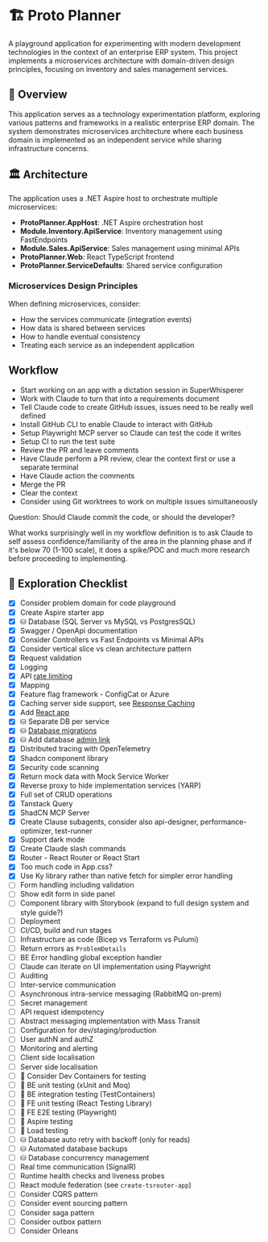 # 🏗️ Proto Planner

A playground application for experimenting with modern development technologies in the context of an enterprise ERP system. This project implements a microservices architecture with domain-driven design principles, focusing on inventory and sales management services.

## 🎯 Overview

This application serves as a technology experimentation platform, exploring various patterns and frameworks in a realistic enterprise ERP domain. The system demonstrates microservices architecture where each business domain is implemented as an independent service while sharing infrastructure concerns.

## 🏛️ Architecture

The application uses a .NET Aspire host to orchestrate multiple microservices:

- **ProtoPlanner.AppHost**: .NET Aspire orchestration host
- **Module.Inventory.ApiService**: Inventory management using FastEndpoints 
- **Module.Sales.ApiService**: Sales management using minimal APIs
- **ProtoPlanner.Web**: React TypeScript frontend
- **ProtoPlanner.ServiceDefaults**: Shared service configuration

### Microservices Design Principles

When defining microservices, consider:
- How the services communicate (integration events)
- How data is shared between services
- How to handle eventual consistency
- Treating each service as an independent application

## Workflow
- Start working on an app with a dictation session in SuperWhisperer
- Work with Claude to turn that into a requirements document
- Tell Claude code to create GitHub issues, issues need to be really well defined
- Install GitHub CLI to enable Claude to interact with GitHub
- Setup Playwright MCP server so Claude can test the code it writes
- Setup CI to run the test suite
- Review the PR and leave comments
- Have Claude perform a PR review, clear the context first or use a separate terminal
- Have Claude action the comments
- Merge the PR
- Clear the context
- Consider using Git worktrees to work on multiple issues simultaneously

Question: Should Claude commit the code, or should the developer?



What works surprisingly well in my workflow definition is to ask Claude to self assess confidence/familiarity of the area in the planning phase and if it's below 70 (1-100 scale), it does a spike/POC and much more research before proceeding to implementing. 

## 🚀 Exploration Checklist

- [x] Consider problem domain for code playground
- [x] Create Aspire starter app
- [x] ⛁ Database (SQL Server vs MySQL vs PostgresSQL)
- [x] Swagger / OpenApi documentation
- [x] Consider Controllers vs Fast Endpoints vs Minimal APIs
- [x] Consider vertical slice vs clean architecture pattern
- [x] Request validation
- [x] Logging
- [x] API [rate limiting](https://fast-endpoints.com/docs/rate-limiting#endpoint-rate-limiting)
- [x] Mapping
- [x] Feature flag framework - ConfigCat or Azure
- [x] Caching server side support, see [Response Caching](https://fast-endpoints.com/docs/response-caching)
- [x] Add [React app](https://learn.microsoft.com/en-us/dotnet/aspire/get-started/build-aspire-apps-with-nodejs#explore-the-react-client)
- [x] ⛁ Separate DB per service
- [x] ⛁ [Database migrations](https://github.com/dotnet/aspire-samples/tree/main/samples/DatabaseMigrations)
- [x] ⛁ Add database [admin link](https://learn.microsoft.com/en-us/dotnet/aspire/database/postgresql-integration?tabs=dotnet-cli#add-postgresql-pgadmin-resource)
- [x] Distributed tracing with OpenTelemetry
- [x] Shadcn component library
- [x] Security code scanning
- [x] Return mock data with Mock Service Worker
- [x] Reverse proxy to hide implementation services (YARP)
- [x] Full set of CRUD operations
- [x] Tanstack Query
- [x] ShadCN MCP Server
- [x] Create Clause subagents, consider also api-designer, performance-optimizer, test-runner
- [x] Support dark mode
- [x] Create Claude slash commands
- [x] Router - React Router or React Start
- [x] Too much code in App.css?
- [x] Use Ky library rather than native fetch for simpler error handling
- [ ] Form handling including validation
- [ ] Show edit form in side panel
- [ ] Component library with Storybook (expand to full design system and style guide?)
- [ ] Deployment
- [ ] CI/CD, build and run stages
- [ ] Infrastructure as code (Bicep vs Terraform vs Pulumi)
- [ ] Return errors as `ProblemDetails`
- [ ] BE Error handling global exception handler
- [ ] Claude can iterate on UI implementation using Playwright
- [ ] Auditing
- [ ] Inter-service communication
- [ ] Asynchronous intra-service messaging (RabbitMQ on-prem)
- [ ] Secret management
- [ ] API request idempotency
- [ ] Abstract messaging implementation with Mass Transit
- [ ] Configuration for dev/staging/production
- [ ] User authN and authZ
- [ ] Monitoring and alerting
- [ ] Client side localisation
- [ ] Server side localisation
- [ ] 🧪 Consider Dev Containers for testing
- [ ] 🧪 BE unit testing (xUnit and Moq)
- [ ] 🧪 BE integration testing (TestContainers)
- [ ] 🧪 FE unit testing (React Testing Library)
- [ ] 🧪 FE E2E testing (Playwright)
- [ ] 🧪 Aspire testing
- [ ] 🧪 Load testing
- [ ] ⛁ Database auto retry with backoff (only for reads)
- [ ] ⛁ Automated database backups
- [ ] ⛁ Database concurrency management
- [ ] Real time communication (SignalR)
- [ ] Runtime health checks and liveness probes
- [ ] React module federation (see `create-tsrouter-app`)
- [ ] Consider CQRS pattern
- [ ] Consider event sourcing pattern
- [ ] Consider saga pattern
- [ ] Consider outbox pattern
- [ ] Consider Orleans
